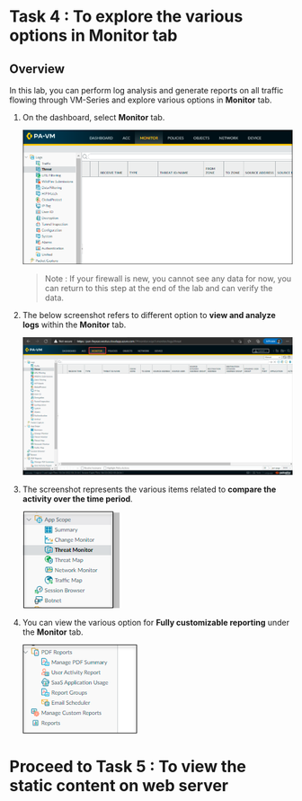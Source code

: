 # Task 4 : To explore the various options in Monitor tab

## Overview

In this lab, you can perform log analysis and generate reports on all traffic flowing through VM-Series and explore various options in **Monitor** tab.

1. On the dashboard, select **Monitor** tab.

    ![](../images/image013.png)
    
    >Note : If your firewall is new, you cannot see any data for now, you can return to this step at the end of the lab and can verify the data.

1. The below screenshot refers to different option to **view and analyze logs** within the **Monitor** tab.

    ![](../images/image014.png)
     
1. The screenshot represents the various items  related to **compare the activity over the time period**.

    ![](../images/image015.png)
     
1. You can view the various option for **Fully customizable reporting** under the **Monitor** tab.

    ![](../images/image016.png)
    
# Proceed to Task 5 : To view the static content on web server

